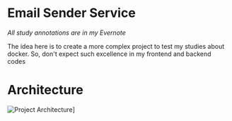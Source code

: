 # Email Sender Service
*All study annotations are in my Evernote*

The idea here is to create a more complex project to test my studies about docker. So, don't expect such excellence in my frontend and backend codes

# Architecture
![Project Architecture](./docs/project-architecture?raw=true "Architecture")]
